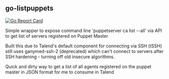 ## go-listpuppets

[![Go Report Card](https://goreportcard.com/badge/github.com/wynandbooysen/go-listpuppets)](https://goreportcard.com/report/github.com/wynandbooysen/go-listpuppets)

Simple wrapper to expose command line 'puppetserver ca list --all' via API to get list of servers registered on Puppet Master

Built this due to Talend's default component for connecting via SSH (tSSH) still uses ganymed-ssh-2 (deprecated) which can't connect to servers after SSH hardening - turning off old insecure algorithms.

Quick and dirty way to get a list of all agents registered on the puppet master in JSON format for me to consume in Talend
